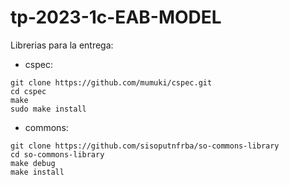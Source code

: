 # tp-2023-1c-EAB-MODEL

Librerias para la entrega:
 - cspec:
```
git clone https://github.com/mumuki/cspec.git
cd cspec
make
sudo make install
```
 - commons:
```
git clone https://github.com/sisoputnfrba/so-commons-library
cd so-commons-library
make debug
make install
```

